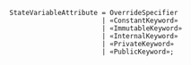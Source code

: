 <!-- This file is generated automatically by infrastructure scripts. Please don't edit by hand. -->

```{ .ebnf .slang-ebnf #StateVariableAttribute }
StateVariableAttribute = OverrideSpecifier
                       | «ConstantKeyword»
                       | «ImmutableKeyword»
                       | «InternalKeyword»
                       | «PrivateKeyword»
                       | «PublicKeyword»;
```
